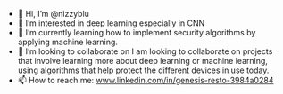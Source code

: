 - 👋 Hi, I’m @nizzyblu
- 👀 I’m interested in deep learning especially in CNN 
- 🌱 I’m currently learning how to implement security algorithms by applying machine learning.
- 💞️ I’m looking to collaborate on  I am looking to collaborate on projects that involve learning more about deep learning or machine learning, using algorithms that help protect the different devices in use today. 
- 📫 How to reach me: www.linkedin.com/in/genesis-resto-3984a0284

<!---
nizzyblu/nizzyblu is a ✨ special ✨ repository because its `README.md` (this file) appears on your GitHub profile.
You can click the Preview link to take a look at your changes.
--->
